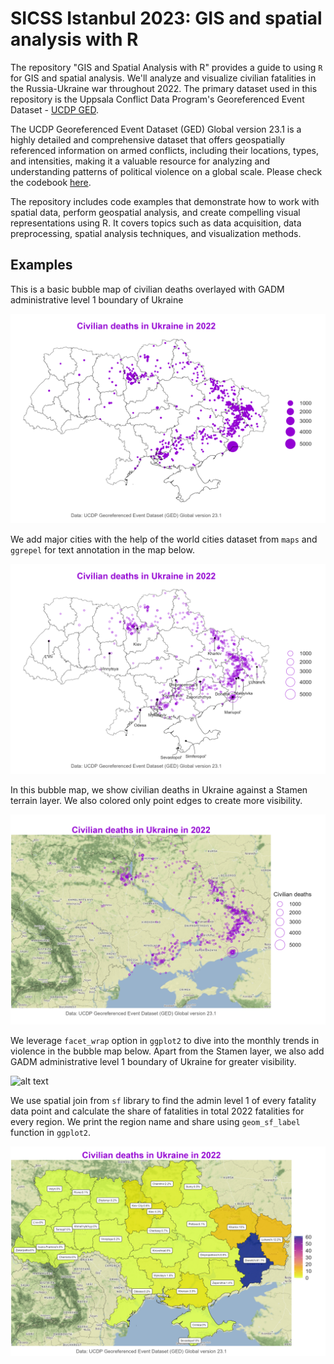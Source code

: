 # SICSS Istanbul 2023: GIS and spatial analysis with R

The repository "GIS and Spatial Analysis with R" provides a guide to using `R` for GIS and spatial analysis. We'll analyze and visualize civilian fatalities in the Russia-Ukraine war throughout 2022. The primary dataset used in this repository is the Uppsala Conflict Data Program's Georeferenced Event Dataset - [UCDP GED](https://ucdp.uu.se/downloads/index.html#ged_global).

The UCDP Georeferenced Event Dataset (GED) Global version 23.1 is a highly detailed and comprehensive dataset that offers geospatially referenced information on armed conflicts, including their locations, types, and intensities, making it a valuable resource for analyzing and understanding patterns of political violence on a global scale. Please check the codebook [here](https://ucdp.uu.se/downloads/ged/ged231.pdf).

The repository includes code examples that demonstrate how to work with spatial data, perform geospatial analysis, and create compelling visual representations using R. It covers topics such as data acquisition, data preprocessing, spatial analysis techniques, and visualization methods.

## Examples

This is a basic bubble map of civilian deaths overlayed with GADM administrative level 1 boundary of Ukraine

![alt text](https://github.com/milos-agathon/sicss-gis-with-r/blob/main/plot/map0.png?raw=true)

We add major cities with the help of the world cities dataset from `maps` and `ggrepel` for text annotation in the map below.

![alt text](https://github.com/milos-agathon/sicss-gis-with-r/blob/main/plot/map2.png?raw=true)

In this bubble map, we show civilian deaths in Ukraine against a Stamen terrain layer.
We also colored only point edges to create more visibility.

![alt text](https://github.com/milos-agathon/sicss-gis-with-r/blob/main/plot/map-1.png?raw=true)

We leverage `facet_wrap` option in `ggplot2` to dive into the monthly trends in violence in the bubble map below.
Apart from the Stamen layer, we also add GADM administrative level 1 boundary of Ukraine for greater visibility.

![alt text](https://github.com/milos-agathon/sicss-gis-with-r/blob/main/plot/map-4.png?raw=true)

We use spatial join from `sf` library to find the admin level 1 of every fatality data point and calculate the share of fatalities in total 2022 fatalities for every region.
We print the region name and share using `geom_sf_label` function in `ggplot2`.

![alt text](https://github.com/milos-agathon/sicss-gis-with-r/blob/main/plot/map-5.png?raw=true)
